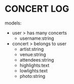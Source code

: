 # CONCERT LOG

models: 

- user > has many concerts
    - username:string
- concert > belongs to user
    - artist:string
    - venue:string
    - attendees:string
    - highlights:text
    - lowlights:text
    - photo:string